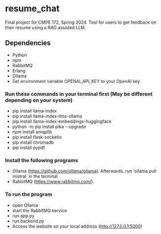# resume_chat

Final project for CMPE 172, Spring 2024.
Tool for users to get feedback on their resume using a RAG assisted LLM.

## Dependencies
- Python
- npm
- RabbitMQ
- Erlang
- Ollama
- Set environment variable OPENAI_API_KEY to your OpenAI key

### Run these commands in your terminal first (May be different depending on your system)
- pip install llama-index
- pip install llama-index-llms-ollama
- pip install llama-index-embeddings-huggingface
- python -m pip install pika --upgrade
- npm install amqplib
- pip install flask-socketio
- pip install chromadb
- pip install pypdf

### Install the following programs
- Ollama (https://github.com/ollama/ollama). Afterwards, run 'ollama pull mistral` in the terminal
- RabbitMQ (https://www.rabbitmq.com/).

### To run the program
- open Ollama
- start the RabbitMQ service
- run app.py
- run backend.py
- Access the website on your local address (http://127.0.0.1:5000)
